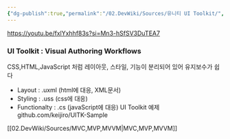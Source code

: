 ```yaml
---
{"dg-publish":true,"permalink":"/02.DevWiki/Sources/유니티 UI Toolkit/","noteIcon":"","created":"2024-09-17T17:48:33.000+09:00","updated":"2025-07-19T22:58:36.984+09:00"}
---
```


https://youtu.be/fxlYxhhf83s?si=Mn3-hSfSV3DuTEA7
### UI Toolkit : Visual Authoring Workflows
CSS,HTML,JavaScript 처럼 레이아웃, 스타일, 기능이 분리되어 있어 유지보수가 쉽다
* Layout : .uxml (html에 대응, XML문서)
* Styling : .uss (css에 대응)
* Functionalty : .cs (javaScript에 대응)
UI Toolkit 예제
github.com/keijiro/UITK-Sample

[[02.DevWiki/Sources/MVC,MVP,MVVM\|MVC,MVP,MVVM]]
